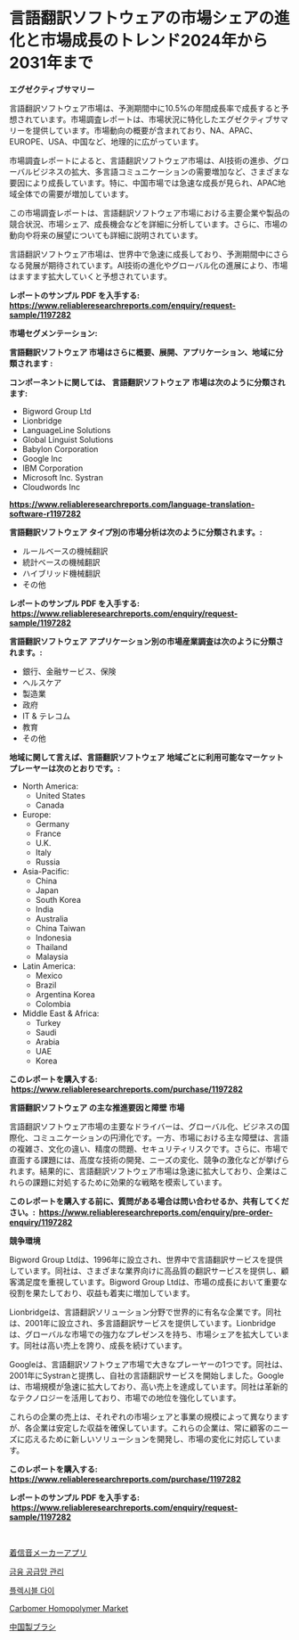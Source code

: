 <p><h1>言語翻訳ソフトウェアの市場シェアの進化と市場成長のトレンド2024年から2031年まで</h1></p><p><strong>エグゼクティブサマリー</strong></p>
<p><p>言語翻訳ソフトウェア市場は、予測期間中に10.5%の年間成長率で成長すると予想されています。市場調査レポートは、市場状況に特化したエグゼクティブサマリーを提供しています。市場動向の概要が含まれており、NA、APAC、EUROPE、USA、中国など、地理的に広がっています。</p><p>市場調査レポートによると、言語翻訳ソフトウェア市場は、AI技術の進歩、グローバルビジネスの拡大、多言語コミュニケーションの需要増加など、さまざまな要因により成長しています。特に、中国市場では急速な成長が見られ、APAC地域全体での需要が増加しています。</p><p>この市場調査レポートは、言語翻訳ソフトウェア市場における主要企業や製品の競合状況、市場シェア、成長機会などを詳細に分析しています。さらに、市場の動向や将来の展望についても詳細に説明されています。</p><p>言語翻訳ソフトウェア市場は、世界中で急速に成長しており、予測期間中にさらなる発展が期待されています。AI技術の進化やグローバル化の進展により、市場はますます拡大していくと予想されています。</p></p>
<p><strong>レポートのサンプル PDF を入手する: <a href="https://www.reliableresearchreports.com/enquiry/request-sample/1197282">https://www.reliableresearchreports.com/enquiry/request-sample/1197282</a></strong></p>
<p><strong>市場セグメンテーション:</strong></p>
<p><strong> 言語翻訳ソフトウェア 市場はさらに概要、展開、アプリケーション、地域に分類されます :</strong></p>
<p><strong>コンポーネントに関しては、 言語翻訳ソフトウェア 市場は次のように分類されます: &nbsp;</strong></p>
<p><ul><li>Bigword Group Ltd</li><li>Lionbridge</li><li>LanguageLine Solutions</li><li>Global Linguist Solutions</li><li>Babylon Corporation</li><li>Google Inc</li><li>IBM Corporation</li><li>Microsoft Inc. Systran</li><li>Cloudwords Inc</li></ul></p>
<p><strong><a href="https://www.reliableresearchreports.com/language-translation-software-r1197282">https://www.reliableresearchreports.com/language-translation-software-r1197282</a></strong></p>
<p><strong> 言語翻訳ソフトウェア タイプ別の市場分析は次のように分類されます。:</strong></p>
<p><ul><li>ルールベースの機械翻訳</li><li>統計ベースの機械翻訳</li><li>ハイブリッド機械翻訳</li><li>その他</li></ul></p>
<p><strong>レポートのサンプル PDF を入手する: &nbsp;<a href="https://www.reliableresearchreports.com/enquiry/request-sample/1197282">https://www.reliableresearchreports.com/enquiry/request-sample/1197282</a></strong></p>
<p><strong> 言語翻訳ソフトウェア アプリケーション別の市場産業調査は次のように分類されます。:</strong></p>
<p><ul><li>銀行、金融サービス、保険</li><li>ヘルスケア</li><li>製造業</li><li>政府</li><li>IT & テレコム</li><li>教育</li><li>その他</li></ul></p>
<p><strong>地域に関して言えば、言語翻訳ソフトウェア 地域ごとに利用可能なマーケットプレーヤーは次のとおりです。:</strong></p>
<p><ul>
    <li>
        North America:
        <ul>
            <li>United States</li>
            <li>Canada</li>
        </ul>
    </li>
    <li>
        Europe:
        <ul>
            <li>Germany</li>
            <li>France</li>
            <li>U.K.</li>
            <li>Italy</li>
            <li>Russia</li>
        </ul>
    </li>
    <li>
        Asia-Pacific:
        <ul>
            <li>China</li>
            <li>Japan</li>
            <li>South Korea</li>
            <li>India</li>
            <li>Australia</li>
            <li>China Taiwan</li>
            <li>Indonesia</li>
            <li>Thailand</li>
            <li>Malaysia</li>
        </ul>
    </li>
    <li>
        Latin America:
        <ul>
            <li>Mexico</li>
            <li>Brazil</li>
            <li>Argentina Korea</li>
            <li>Colombia</li>
        </ul>
    </li>
    <li>
        Middle East & Africa:
        <ul>
            <li>Turkey</li>
            <li>Saudi</li>
            <li>Arabia</li>
            <li>UAE</li>
            <li>Korea</li>
        </ul>
    </li>
    </ul></p>
<p><strong>このレポートを購入する: &nbsp;<a href="https://www.reliableresearchreports.com/purchase/1197282">https://www.reliableresearchreports.com/purchase/1197282</a></strong></p>
<p><strong>言語翻訳ソフトウェア の主な推進要因と障壁 市場</strong></p>
<p><p>言語翻訳ソフトウェア市場の主要なドライバーは、グローバル化、ビジネスの国際化、コミュニケーションの円滑化です。一方、市場における主な障壁は、言語の複雑さ、文化の違い、精度の問題、セキュリティリスクです。さらに、市場で直面する課題には、高度な技術の開発、ニーズの変化、競争の激化などが挙げられます。結果的に、言語翻訳ソフトウェア市場は急速に拡大しており、企業はこれらの課題に対処するために効果的な戦略を模索しています。</p></p>
<p><strong>このレポートを購入する前に、質問がある場合は問い合わせるか、共有してください。:&nbsp; <a href="https://www.reliableresearchreports.com/enquiry/pre-order-enquiry/1197282">https://www.reliableresearchreports.com/enquiry/pre-order-enquiry/1197282</a></strong></p>
<p><strong>競争環境</strong></p>
<p><p>Bigword Group Ltdは、1996年に設立され、世界中で言語翻訳サービスを提供しています。同社は、さまざまな業界向けに高品質の翻訳サービスを提供し、顧客満足度を重視しています。Bigword Group Ltdは、市場の成長において重要な役割を果たしており、収益も着実に増加しています。</p><p>Lionbridgeは、言語翻訳ソリューション分野で世界的に有名な企業です。同社は、2001年に設立され、多言語翻訳サービスを提供しています。Lionbridgeは、グローバルな市場での強力なプレゼンスを持ち、市場シェアを拡大しています。同社は高い売上を誇り、成長を続けています。</p><p>Googleは、言語翻訳ソフトウェア市場で大きなプレーヤーの1つです。同社は、2001年にSystranと提携し、自社の言語翻訳サービスを開始しました。Googleは、市場規模が急速に拡大しており、高い売上を達成しています。同社は革新的なテクノロジーを活用しており、市場での地位を強化しています。</p><p>これらの企業の売上は、それぞれの市場シェアと事業の規模によって異なりますが、各企業は安定した収益を確保しています。これらの企業は、常に顧客のニーズに応えるために新しいソリューションを開発し、市場の変化に対応しています。</p></p>
<p><strong>このレポートを購入する: &nbsp; <a href="https://www.reliableresearchreports.com/purchase/1197282">https://www.reliableresearchreports.com/purchase/1197282</a></strong></p>
<p><strong>レポートのサンプル PDF を入手する: &nbsp;<a href="https://www.reliableresearchreports.com/enquiry/request-sample/1197282">https://www.reliableresearchreports.com/enquiry/request-sample/1197282</a></strong><strong></strong></p>
<p>&nbsp;</p>
<p><p><a href="https://medium.com/@demarcuskuhlman/%E3%83%AA%E3%83%B3%E3%82%B0%E3%83%88%E3%83%BC%E3%83%B3%E3%83%A1%E3%83%BC%E3%82%AB%E3%83%BC%E3%82%A2%E3%83%97%E3%83%AA%E3%81%AE%E5%B8%82%E5%A0%B4-2031%E5%B9%B4%E3%81%BE%E3%81%A7%E3%81%AE%E3%83%88%E3%83%AC%E3%83%B3%E3%83%89-%E4%BA%88%E6%B8%AC-%E7%AB%B6%E4%BA%89%E5%88%86%E6%9E%90-336a08b3c306">着信音メーカーアプリ</a></p><p><a href="https://medium.com/@carmellalang1/%EC%9E%AC%EB%AC%B4-%EA%B3%B5%EA%B8%89%EB%A7%9D-%EA%B4%80%EB%A6%AC-%EC%8B%9C%EC%9E%A5%EC%9D%80-%EC%8B%9C%EC%9E%A5-%EC%A0%90%EC%9C%A0%EC%9C%A8-%EA%B7%9C%EB%AA%A8-%EB%B0%8F-2031%EB%85%84%EA%B9%8C%EC%A7%80-%EC%98%88%EC%83%81%EB%90%9C-%EC%98%88%EC%B8%A1%EC%97%90-%EC%B4%88%EC%A0%90%EC%9D%84-%EB%A7%9E%EC%B6%A5%EB%8B%88%EB%8B%A4-2e50bd7ff5c8">금융 공급망 관리</a></p><p><a href="https://medium.com/@stanleylyittle554467/%EC%9C%A0%EC%97%B0-%EB%8B%A4%EC%9D%B4%EC%8A%A4-%EC%8B%9C%EC%9E%A5-%EB%B3%B4%EA%B3%A0%EC%84%9C%EB%8A%94-%EC%9D%B4-%EC%8B%9C%EC%9E%A5%EC%9D%98-%EC%B5%9C%EC%8B%A0-%EB%8F%99%ED%96%A5-%EB%B0%8F-%EC%84%B1%EC%9E%A5-%EA%B8%B0%ED%9A%8C%EB%A5%BC-%EB%B3%B4%EC%97%AC%EC%A4%8D%EB%8B%88%EB%8B%A4-19f008d6b8a9">플렉시블 다이</a></p><p><a href="https://issuu.com/reportprime-2/docs/carbomer-homopolymer-market-size-2030.pptx">Carbomer Homopolymer Market</a></p><p><a href="https://medium.com/@arimuller2009/%E4%B8%AD%E5%9B%BD%E3%81%AE%E7%AD%86%E5%B8%82%E5%A0%B4-2031%E5%B9%B4%E3%81%BE%E3%81%A7%E3%81%AE%E6%88%90%E5%8A%9F%E3%81%99%E3%82%8B%E3%83%93%E3%82%B8%E3%83%8D%E3%82%B9%E6%88%A6%E7%95%A5%E3%81%AE%E9%8D%B5-679e897c5edd">中国製ブラシ</a></p></p>